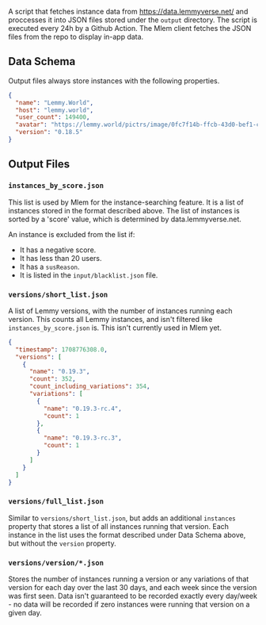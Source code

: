 A script that fetches instance data from https://data.lemmyverse.net/ and proccesses it into JSON files stored under the `output` directory. The script is executed every 24h by a Github Action. The Mlem client fetches the JSON files from the repo to display in-app data.

## Data Schema

Output files always store instances with the following properties.

```json
{
  "name": "Lemmy.World",
  "host": "lemmy.world",
  "user_count": 149400,
  "avatar": "https://lemmy.world/pictrs/image/0fc7f14b-ffcb-43d0-bef1-cf759b76d821.png",
  "version": "0.18.5"
}
```

## Output Files

### `instances_by_score.json`

This list is used by Mlem for the instance-searching feature. It is a list of instances stored in the format described above.
The list of instances is sorted by a 'score' value, which is determined by data.lemmyverse.net. 

An instance is excluded from the list if:
- It has a negative score.
- It has less than 20 users.
- It has a `susReason`.
- It is listed in the `input/blacklist.json` file.

### `versions/short_list.json`

A list of Lemmy versions, with the number of instances running each version. This counts all Lemmy instances, and isn't filtered like `instances_by_score.json` is. This isn't currently used in Mlem yet.

```json
{
  "timestamp": 1708776308.0,
  "versions": [
    {
      "name": "0.19.3",
      "count": 352,
      "count_including_variations": 354,
      "variations": [
        {
          "name": "0.19.3-rc.4",
          "count": 1
        },
        {
          "name": "0.19.3-rc.3",
          "count": 1
        }
      ]
    }
  ]
}
```

### `versions/full_list.json`

Similar to `versions/short_list.json`, but adds an additional `instances` property that stores a list of all instances running that version. Each instance in the list uses the format described under Data Schema above, but without the `version` property.

### `versions/version/*.json`

Stores the number of instances running a version or any variations of that version for each day over the last 30 days, and each week since the version was first seen. Data isn't guaranteed to be recorded exactly every day/week - no data will be recorded if zero instances were running that version on a given day.
